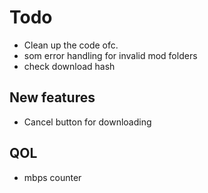 # Todo

- Clean up the code ofc.
- som error handling for invalid mod folders
- check download hash

## New features

- Cancel button for downloading

## QOL

- mbps counter
